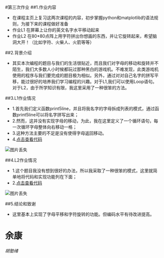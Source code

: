 #第三次作业
##1.作业内容
* 在课程主页上复习这两次课程的内容，初步掌握python和matplotlib的语法规则，为接下来的课程做好准备
* 作业L1 在屏幕上让你的英文名字水平移动起来
* 作业L2 在80*80点阵上用字符拼出你想画的东西，并让它旋转起来，希望脑洞大开！（比如字符、火柴人、火箭等等）

##2.背景介绍
* 其实本次编程的题目与我们的生活很贴近，而且我们对字母的移动和旋转并不陌生，我们大多数人小时候都玩过那种黑白的游戏机。不难发现，此类游戏机使用的程序与我们要完成的题目极为相似。另外，通过对对自己名字的拼写平移，能过很好的培养我们学习编程的兴趣。对于L1,我们可以使用Loop语句。对于L2，由于所学知识有限，我这里采用了一种很笨的方法。

##3.L1作业情况
* 1.首先我们定义函数print5line，并且将我名字的字母拆成列表的模式，通过函数print5line可以将名字拼写出来；
* 2.然而，这并没有实现字母的移动，为此，我在这里定义了一个循环语句，每一次循环字母整体向右移动一格；
* 3.这种方法主要的不足是没有使得字母返回移动。
* 4.[点击查看代码](https://github.com/TanMingjun/compuational_physics_N2014301020106/blob/master/Ex-3/%E5%B9%B3%E7%A7%BB%E6%BA%90%E4%BB%A3%E7%A0%81)

![图片丢失](https://github.com/TanMingjun/compuational_physics_N2014301020106/blob/master/Ex-3/GIF.gif)

##4.L2作业情况
* 1.这个题目我没有想到很好的办法，所以我采取了一种很笨的模式，这里就简单地将代码和实现功能列在下面；
* 2.[点击查看代码](https://github.com/TanMingjun/compuational_physics_N2014301020106/blob/master/Ex-3/%E6%97%8B%E8%BD%AC%E4%BB%A3%E7%A0%81)

![图片丢失](https://github.com/TanMingjun/compuational_physics_N2014301020106/blob/master/Ex-3/GIF2.gif)

##5.结论和致谢
* 这里基本上实现了字母平移和字符旋转的功能。但编码水平有待改进提高。

# 余康 
###### 胡塾绪 
